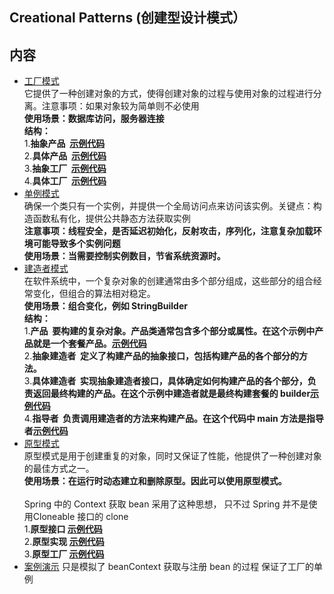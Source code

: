 ## Creational Patterns (创建型设计模式）

## 内容
-  [工厂模式](<../src/main/java/com/mei/creationalpatterns/factorypattern>) 
<br>它提供了一种创建对象的方式，使得创建对象的过程与使用对象的过程进行分离。注意事项：如果对象较为简单则不必使用</br>
<b>使用场景：数据库访问，服务器连接</b><br>
<b>结构：</b><br>
1.<b>抽象产品&nbsp;&nbsp;[示例代码](<../src/main/java/com/mei/creationalpatterns/factorypattern/product/DefaultProduct.java>)</b><br>
2.<b>具体产品&nbsp;&nbsp;[示例代码](<../src/main/java/com/mei/creationalpatterns/factorypattern/product/WeChatProduct.java>)</b><br>
3.<b>抽象工厂&nbsp;&nbsp;[示例代码](<../src/main/java/com/mei/creationalpatterns/factorypattern/factory/DefaultProductFactory.java>)</b><br>
4.<b>具体工厂&nbsp;&nbsp;[示例代码](<../src/main/java/com/mei/creationalpatterns/factorypattern/factory/ProductFactory.java>)</b><br>
-  [单例模式](<../src/main/java/com/mei/creationalpatterns/singletonpattern>)
<br>确保一个类只有一个实例，并提供一个全局访问点来访问该实例。关键点：构造函数私有化，提供公共静态方法获取实例</br>
<b>注意事项：线程安全，是否延迟初始化，反射攻击，序列化，注意复杂加载环境可能导致多个实例问题</b><br>
<b>使用场景：当需要控制实例数目，节省系统资源时。</b><br>
-  [建造者模式](<../src/main/java/com/mei/creationalpatterns/builderpattern>)
<br>在软件系统中，一个复杂对象的创建通常由多个部分组成，这些部分的组合经常变化，但组合的算法相对稳定。</br>
<b>使用场景：组合变化，例如 StringBuilder</b><br>
<b>结构：</b><br>
   1.<b>产品&nbsp;&nbsp;要构建的复杂对象。产品类通常包含多个部分或属性。在这个示例中产品就是一个套餐产品。[示例代码](<../src/main/java/com/mei/creationalpatterns/builderpattern/product/Meal.java>)</b><br>
   2.<b>抽象建造者&nbsp;&nbsp;定义了构建产品的抽象接口，包括构建产品的各个部分的方法。</b><br>
   3.<b>具体建造者&nbsp;&nbsp;实现抽象建造者接口，具体确定如何构建产品的各个部分，负责返回最终构建的产品。在这个示例中建造者就是最终构建套餐的 builder[示例代码](<../src/main/java/com/mei/creationalpatterns/builderpattern/builder/MealBuilder.java>)</b><br>
   4.<b>指导者&nbsp;&nbsp;负责调用建造者的方法来构建产品。在这个代码中 main 方法是指导者[示例代码](<../src/main/java/com/mei/creationalpatterns/builderpattern/Entrance.java>)</b><br>
-  [原型模式](<../src/main/java/com/mei/creationalpatterns/prototypepattern>)
<br>原型模式是用于创建重复的对象，同时又保证了性能，他提供了一种创建对象的最佳方式之一。</br>
<b>使用场景：在运行时动态建立和删除原型。因此可以使用原型模式。</b><br>
<br>Spring 中的 Context 获取 bean 采用了这种思想， 只不过 Spring 并不是使用Cloneable 接口的 clone</br>
    1.<b>原型接口 [示例代码](<../src/main/java/com/mei/creationalpatterns/prototypepattern/prototype/DefaultBean.java>)</b><br>
    2.<b>原型实现 [示例代码](<../src/main/java/com/mei/creationalpatterns/prototypepattern/prototype/OneBean.java>)</b><br>
    3.<b>原型工厂 [示例代码](<../src/main/java/com/mei/creationalpatterns/prototypepattern/cache/BeanCache.java>)</b><br>
- [案例演示](<../src/main/java/com/mei/creationalpatterns/caseshow>)
只是模拟了 beanContext 获取与注册 bean 的过程 保证了工厂的单例 